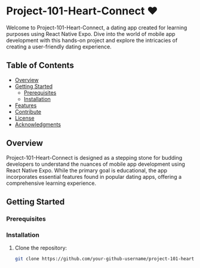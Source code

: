 # Project-101-Heart-Connect :heart:

Welcome to Project-101-Heart-Connect, a dating app created for learning purposes using React Native Expo. Dive into the world of mobile app development with this hands-on project and explore the intricacies of creating a user-friendly dating experience.

## Table of Contents

- [Overview](#overview)
- [Getting Started](#getting-started)
  - [Prerequisites](#prerequisites)
  - [Installation](#installation)
- [Features](#features)
- [Contribute](#contribute)
- [License](#license)
- [Acknowledgments](#acknowledgments)

## Overview

Project-101-Heart-Connect is designed as a stepping stone for budding developers to understand the nuances of mobile app development using React Native Expo. While the primary goal is educational, the app incorporates essential features found in popular dating apps, offering a comprehensive learning experience.

## Getting Started

### Prerequisites

### Installation

1. Clone the repository:
   ```bash
   git clone https://github.com/your-github-username/project-101-heart-connect.git
   ```
